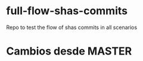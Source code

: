 # full-flow-shas-commits
Repo to test the flow of shas commits in all scenarios

# Cambios desde MASTER

